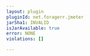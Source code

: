 ```yaml
---
layout: plugin
pluginId: net.foragerr.jmeter
jarSha1: INVALID
isJarAvailable: true
error: NONE
violations: []

---
```

